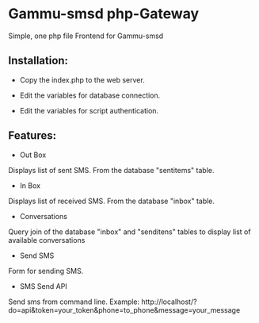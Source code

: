 # Gammu-smsd php-Gateway
Simple, one php file Frontend for Gammu-smsd

## Installation:

- Copy the index.php to the web server.

- Edit the variables for database connection.

- Edit the variables for script authentication.


## Features:

- Out Box

Displays list of sent SMS. From the database "sentitems" table.

- In Box

Displays list of received SMS. From the database "inbox" table.

- Conversations

Query join of the database "inbox" and "senditens" tables to display list of available conversations

- Send SMS

Form for sending SMS.

- SMS Send API

Send sms from command line. Example: http://localhost/?do=api&token=your_token&phone=to_phone&message=your_message



